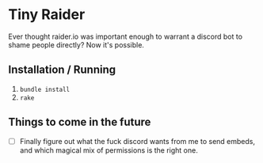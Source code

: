 # Tiny Raider

Ever thought raider.io was important enough to warrant a discord bot to shame
people directly? Now it's possible. 

## Installation / Running

1. `bundle install`
2. `rake`

## Things to come in the future

-[ ] Finally figure out what the fuck discord wants from me to send embeds, and
     which magical mix of permissions is the right one. 

